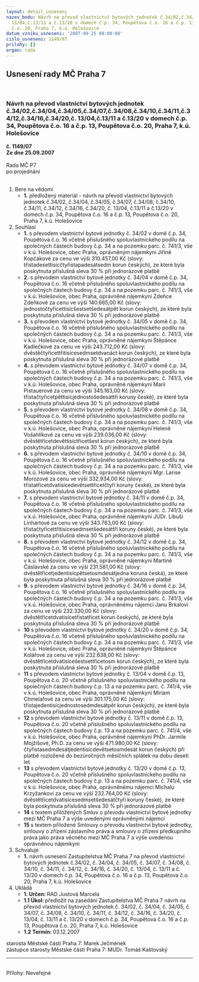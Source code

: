 ```yaml
---
layout: detail_usneseni
nazev_bodu: Návrh na převod vlastnictví bytových jednotek č.34/02,č.34/04,č.34/05,č.34/07,č.34/08,č.34/10,č.34/11,č.34/12,č.34/16,č.34/20,č.
  13/04,č.13/11 a č.13/20 v domech č.p. 34, Poupětova č.o. 16 a č.p. 13, Poupětova
  č.o. 20, Praha 7, k.ú. Holešovice
datum_vzniku_usneseni: '2007-09-25 00:00:00'
cislo_usneseni: 1149/07
prilohy: []
organ: rada
---
```

<div id="ucUsn_pList" class="usn">
	<span><h2>Usnesení rady MČ Praha 7 </h2>
<br></span><div class="standBody">
<span><h3>Návrh na převod vlastnictví bytových jednotek č.34/02,č.34/04,č.34/05,č.34/07,č.34/08,č.34/10,č.34/11,č.34/12,č.34/16,č.34/20,č. 13/04,č.13/11 a č.13/20 v domech č.p. 34, Poupětova č.o. 16 a č.p. 13, Poupětova č.o. 20, Praha 7, k.ú. Holešovice</h3></span><div class="center">
		<strong>č. 1149/07</strong><br>
	</div>
<div class="center">
		<strong>Ze dne 25.09.2007</strong><br><br>
	</div>Rada MČ P7<br> po projednání<br><br><ol>
<li>Bere na vědomí<ul><li>
<strong>1.</strong> předložený materiál - návrh na převod vlastnictví bytových jednotek č.34/02, č.34/04, č.34/05, č.34/07, č.34/08, č.34/10, č.34/11, č.34/12, č.34/16, č.34/20, č. 13/04, č.13/11 a č.13/20 v domech č.p. 34, Poupětova č.o. 16 a č.p. 13, Poupětova č.o. 20, Praha 7, k.ú. Holešovice</li></ul>
</li>
<li>Souhlasí<ul>
<li>
<strong>1.</strong> s převodem vlastnictví bytové jednotky č. 34/02 v domě č.p. 34, Poupětova č.o. 16 včetně příslušného spoluvlastnického podílu na společných částech budovy č.p. 34 a na pozemku parc. č. 741/3, vše v k.ú. Holešovice, obec Praha, oprávněným nájemkyni Jiřině Kopčákové za cenu ve výši 310.457,00 Kč (slovy: třistadesettisícčtyřistapadesátsedm korun českých), ze které byla poskytnuta příslušná sleva 30 % při jednorázové platbě</li>
<li>
<strong>2.</strong> s převodem vlastnictví bytové jednotky č. 34/04 v domě č.p. 34, Poupětova č.o. 16 včetně příslušného spoluvlastnického podílu na společných částech budovy č.p. 34 a na pozemku parc. č. 741/3, vše v k.ú. Holešovice, obec Praha, oprávněné nájemkyni Zdeňce Zdeňkové za cenu ve výši 140.665,00 Kč (slovy: jednostočtyřicettisícšestsetšedesátpět korun českých), ze které byla poskytnuta příslušná sleva 30 % při jednorázové platbě</li>
<li>
<strong>3.</strong> s převodem vlastnictví bytové jednotky č. 34/05 v domě č.p. 34, Poupětova č.o. 16 včetně příslušného spoluvlastnického podílu na společných částech budovy č.p. 34 a na pozemku parc. č. 741/3, vše v k.ú. Holešovice, obec Praha, oprávněné nájemkyni Štěpánce Kadlečkové za cenu ve výši 243.712,00 Kč (slovy: dvěstěčtyřicettřitisícesedmsetdvanáct korun českých), ze které byla poskytnuta příslušná sleva 30 % při jednorázové platbě</li>
<li>
<strong>4.</strong> s převodem vlastnictví bytové jednotky č. 34/07 v domě č.p. 34, Poupětova č.o. 16 včetně příslušného spoluvlastnického podílu na společných částech budovy č.p. 34 a na pozemku parc. č. 741/3, vše v k.ú. Holešovice, obec Praha, oprávněné nájemkyni Marii Pistauerové za cenu ve výši 345.163,00 Kč (slovy: třistačtyřicetpěttisícjednostošedesáttři koruny české), ze které byla poskytnuta příslušná sleva 30 % při jednorázové platbě</li>
<li>
<strong>5.</strong> s převodem vlastnictví bytové jednotky č. 34/08 v domě č.p. 34, Poupětova č.o. 16 včetně příslušného spoluvlastnického podílu na společných částech budovy č.p. 34 a na pozemku parc. č. 741/3, vše v k.ú. Holešovice, obec Praha, oprávněné nájemkyni Heleně Vošahlíkové za cenu ve výši 239.036,00 Kč (slovy: dvěstětřicetdevěttisíctřicetšest korun českých), ze které byla poskytnuta příslušná sleva 30 % při jednorázové platbě</li>
<li>
<strong>6.</strong> s převodem vlastnictví bytové jednotky č. 34/10 v domě č.p. 34, Poupětova č.o. 16 včetně příslušného spoluvlastnického podílu na společných částech budovy č.p. 34 a na pozemku parc. č. 741/3, vše v k.ú. Holešovice, obec Praha, oprávněné nájemkyni Mgr. Larise Morozové za cenu ve výši 332.934,00 Kč (slovy: třistatřicetdvatisícedevětsettřicetčtyři koruny české), ze které byla poskytnuta příslušná sleva 30 % při jednorázové platbě</li>
<li>
<strong>7.</strong> s převodem vlastnictví bytové jednotky č. 34/11 v domě č.p. 34, Poupětova č.o. 16 včetně příslušného spoluvlastnického podílu na společných částech budovy č.p. 34 a na pozemku parc. č. 741/3, vše v k.ú. Holešovice, obec Praha, oprávněné nájemkyni JUDr. Libuši Linhartové za cenu ve výši 343.763,00 Kč (slovy: třistačtyřicettřitisícesedmsetšedesáttři koruny české), ze které byla poskytnuta příslušná sleva 30 % při jednorázové platbě</li>
<li>
<strong>8.</strong> s převodem vlastnictví bytové jednotky č. 34/12 v domě č.p. 34, Poupětova č.o. 16 včetně příslušného spoluvlastnického podílu na společných částech budovy č.p. 34 a na pozemku parc. č. 741/3, vše v k.ú. Holešovice, obec Praha, oprávněné nájemkyni Martině Čáslavské za cenu ve výši 231.581,00 Kč (slovy: dvěstětřicetjedentisícpětsetosmdesátjedna koruna česká), ze které byla poskytnuta příslušná sleva 30 % při jednorázové platbě</li>
<li>
<strong>9.</strong> s převodem vlastnictví bytové jednotky č. 34/16 v domě č.p. 34, Poupětova č.o. 16 včetně příslušného spoluvlastnického podílu na společných částech budovy č.p. 34 a na pozemku parc. č. 741/3, vše v k.ú. Holešovice, obec Praha, oprávněnému nájemci Janu Brkalovi za cenu ve výši 232.330,00 Kč (slovy: dvěstětřicetdvatisícetřistatřicet korun českých), ze které byla poskytnuta příslušná sleva 30 % při jednorázové platbě</li>
<li>
<strong>10</strong> s převodem vlastnictví bytové jednotky č. 34/20 v domě č.p. 34, Poupětova č.o. 16 včetně příslušného spoluvlastnického podílu na společných částech budovy č.p. 34 a na pozemku parc. č. 741/3, vše v k.ú. Holešovice, obec Praha, oprávněné nájemkyni Štěpánce Kolářové za cenu ve výši 232.638,00 Kč (slovy: dvěstětřicetdvatisícešestsettřicetosm korun českých), ze které byla poskytnuta příslušná sleva 30 % při jednorázové platbě</li>
<li>
<strong>11</strong> s převodem vlastnictví bytové jednotky č. 13/04 v domě č.p. 13, Poupětova č.o. 20 včetně příslušného spoluvlastnického podílu na společných částech budovy č.p. 13 a na pozemku parc. č. 741/4, vše v k.ú. Holešovice, obec Praha, oprávněné nájemkyni Miriam Chmelařové za cenu ve výši 301.175,00 Kč (slovy: třistajedentisícjednostosedmdesátpět korun českých), ze které byla poskytnuta příslušná sleva 30 % při jednorázové platbě</li>
<li>
<strong>12</strong> s převodem vlastnictví bytové jednotky č. 13/11 v domě č.p. 13, Poupětova č.o. 20 včetně příslušného spoluvlastnického podílu na společných částech budovy č.p. 13 a na pozemku parc. č. 741/4, vše v k.ú. Holešovice, obec Praha, oprávněné nájemkyni PhDr. Jarmile Mojžíšové, Ph.D. za cenu ve výši 471.980,00 Kč (slovy: čtyřistasedmdesátjedentisícdevětsetosmdesát korun českých) při platbě rozložené do bezúročných měsíčních splátek na dobu deseti let</li>
<li>
<strong>13</strong> s převodem vlastnictví bytové jednotky č. 13/20 v domě č.p. 13, Poupětova č.o. 20 včetně příslušného spoluvlastnického podílu na společných částech budovy č.p. 13 a na pozemku parc. č. 741/4, vše v k.ú. Holešovice, obec Praha, oprávněnému nájemci Michalu Krzyžankovi za cenu ve výši 232.764,00 Kč (slovy: dvěstětřicetdvatisícesedmsetšedesátčtyři koruny české), ze které byla poskytnuta příslušná sleva 30 % při jednorázové platbě</li>
<li>
<strong>14</strong> s textem přiložených Smluv o převodu vlastnictví bytové jednotky mezi MČ Praha 7 a výše uvedenými oprávněnými nájemci</li>
<li>
<strong>15</strong> s textem přiložené Smlouvy o převodu vlastnictví bytové jednotky, smlouvy o zřízení zástavního práva a smlouvy o zřízení předkupního práva jako práva věcného mezi MČ Praha 7 a výše uvedenou oprávněnou nájemkyní   </li>
</ul>
</li>
<li>Schvaluje<ul><li>
<strong>1.</strong> návrh usnesení Zastupitelstva MČ Praha 7 na převod vlastnictví bytových jednotek č.34/02, č. 34/04, č. 34/05, č. 34/07, č. 34/08, č. 34/10, č. 34/11, č. 34/12, č. 34/16, č. 34/20, č. 13/04, č. 13/11 a č. 13/20 v domech č.p. 34, Poupětova č.o. 16 a č.p. 13, Poupětova č.o. 20, Praha 7, k.ú. Holešovice            </li></ul>
</li>
<li>Ukládá<ul>
<li>
<strong>1. Určen: </strong>RAD Justová Marcela</li>
<li>
<strong>1.1 Úkol: </strong>předložit na zasedání Zastupitelstva MČ Praha 7 návrh na převod vlastnictví bytových jednotek č. 34/02, č. 34/04, č. 34/05, č. 34/07, č. 34/08, č. 34/10, č. 34/11, č. 34/12, č. 34/16, č. 34/20, č. 13/04, č. 13/11 a č. 13/20 v domech č.p. 34, Poupětova č.o. 16 a č.p. 13, Poupětova č.o. 20, Praha 7, k.ú. Holešovice</li>
<li>
<strong>1.2 Termín: </strong>03.12.2007</li>
</ul>
</li>
</ol>starosta Městské části Praha 7: Marek Ječmének<br>zástupce starosty Městské části Praha 7: MUDr. Tomáš Kaštovský <hr>
<br>Přílohy: Neveřejné</div>
</div>